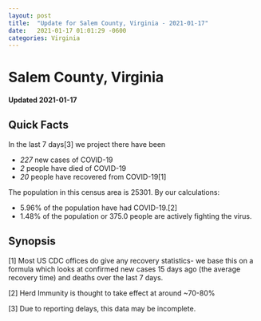 ```yaml
---
layout: post
title:  "Update for Salem County, Virginia - 2021-01-17"
date:   2021-01-17 01:01:29 -0600
categories: Virginia
---
```


# Salem County, Virginia
#### Updated 2021-01-17

## Quick Facts

In the last 7 days[3] we project there have been
- *227* new cases of COVID-19
- *2* people have died of COVID-19
- *20* people have recovered from COVID-19[1]

The population in this census area is 25301. By our calculations:
- 5.96% of the population have had COVID-19.[2]
- 1.48% of the population or 375.0 people are actively fighting the virus.

## Synopsis




[1] Most US CDC offices do give any recovery statistics- we base this on a formula which looks at confirmed new cases
15 days ago (the average recovery time) and deaths over the last 7 days.

[2] Herd Immunity is thought to take effect at around ~70-80%

[3] Due to reporting delays, this data may be incomplete.
 
    